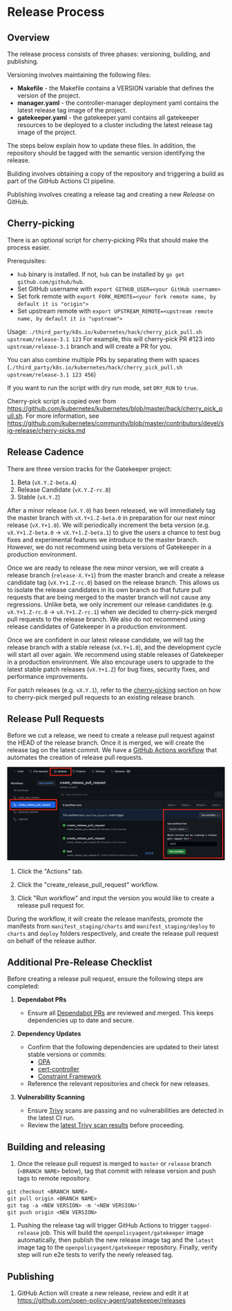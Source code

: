 # Release Process

## Overview

The release process consists of three phases: versioning, building, and publishing.

Versioning involves maintaining the following files:

- **Makefile** - the Makefile contains a VERSION variable that defines the version of the project.
- **manager.yaml** - the controller-manager deployment yaml contains the latest release tag image of the project.
- **gatekeeper.yaml** - the gatekeeper.yaml contains all gatekeeper resources to be deployed to a cluster including the latest release tag image of the project.

The steps below explain how to update these files. In addition, the repository should be tagged with the semantic version identifying the release.

Building involves obtaining a copy of the repository and triggering a build as part of the GitHub Actions CI pipeline.

Publishing involves creating a release tag and creating a new *Release* on GitHub.

## Cherry-picking

There is an optional script for cherry-picking PRs that should make the process easier.

Prerequisites:

- `hub` binary is installed. If not, `hub` can be installed by `go get github.com/github/hub`.
- Set GitHub username with `export GITHUB_USER=<your GitHub username>`
- Set fork remote with `export FORK_REMOTE=<your fork remote name, by default it is "origin">`
- Set upstream remote with `export UPSTREAM_REMOTE=<upstream remote name, by default it is "upstream">`

Usage: `./third_party/k8s.io/kubernetes/hack/cherry_pick_pull.sh upstream/release-3.1 123`
For example, this will cherry-pick PR #123 into `upstream/release-3.1` branch and will create a PR for you.

You can also combine multiple PRs by separating them with spaces (`./third_party/k8s.io/kubernetes/hack/cherry_pick_pull.sh upstream/release-3.1 123 456`)

If you want to run the script with dry run mode, set `DRY_RUN` to `true`.

Cherry-pick script is copied over from https://github.com/kubernetes/kubernetes/blob/master/hack/cherry_pick_pull.sh. For more information, see https://github.com/kubernetes/community/blob/master/contributors/devel/sig-release/cherry-picks.md

## Release Cadence

There are three version tracks for the Gatekeeper project:

1. Beta (`vX.Y.Z-beta.A`)
1. Release Candidate (`vX.Y.Z-rc.B`)
1. Stable (`vX.Y.Z`)

After a minor release (`vX.Y.0`) has been released, we will immediately tag the master branch with `vX.Y+1.Z-beta.0` in preparation for our next minor release (`vX.Y+1.0`). We will periodically increment the beta version (e.g. `vX.Y+1.Z-beta.0` -> `vX.Y+1.Z-beta.1`) to give the users a chance to test bug fixes and experimental features we introduce to the master branch. However, we do not recommend using beta versions of Gatekeeper in a production environment.

Once we are ready to release the new minor version, we will create a release branch (`release-X.Y+1`) from the master branch and create a release candidate tag (`vX.Y+1.Z-rc.0`) based on the release branch. This allows us to isolate the release candidates in its own branch so that future pull requests that are being merged to the master branch will not cause any regressions. Unlike beta, we only increment our release candidates (e.g. `vX.Y+1.Z-rc.0` -> `vX.Y+1.Z-rc.1`) when we decided to cherry-pick merged pull requests to the release branch. We also do not recommend using release candidates of Gatekeeper in a production environment.

Once we are confident in our latest release candidate, we will tag the release branch with a stable release (`vX.Y+1.0`), and the development cycle will start all over again. We recommend using stable releases of Gatekeeper in a production environment. We also encourage users to upgrade to the latest stable patch releases (`vX.Y+1.Z`) for bug fixes, security fixes, and performance improvements.

For patch releases (e.g. `vX.Y.1`), refer to the [cherry-picking](#cherry-picking) section on how to cherry-pick merged pull requests to an existing release branch.

## Release Pull Requests

Before we cut a release, we need to create a release pull request against the HEAD of the release branch. Once it is merged, we will create the release tag on the latest commit. We have a [GitHub Actions workflow](https://github.com/open-policy-agent/gatekeeper/actions/workflows/release-pr.yaml) that automates the creation of release pull requests.

![Release PR Workflow](images/release-pr-workflow.png)

1. Click the "Actions" tab.

1. Click the "create_release_pull_request" workflow.

1. Click "Run workflow" and input the version you would like to create a release pull request for.

During the workflow, it will create the release manifests, promote the manifests from `manifest_staging/charts` and `manifest_staging/deploy` to `charts` and `deploy` folders respectively, and create the release pull request on behalf of the release author.

## Additional Pre-Release Checklist

Before creating a release pull request, ensure the following steps are completed:

1. **Dependabot PRs**
   - Ensure all [Dependabot PRs](https://github.com/open-policy-agent/gatekeeper/pulls?q=is%3Apr+author%3Aapp%2Fdependabot) are reviewed and merged. This keeps dependencies up to date and secure.

2. **Dependency Updates**
   - Confirm that the following dependencies are updated to their latest stable versions or commits:
     - [OPA](https://github.com/open-policy-agent/opa)
     - [cert-controller](https://github.com/open-policy-agent/cert-controller)
     - [Constraint Framework](https://github.com/open-policy-agent/frameworks/tree/master/constraint)
   - Reference the relevant repositories and check for new releases.

3. **Vulnerability Scanning**
   - Ensure [Trivy](https://github.com/aquasecurity/trivy) scans are passing and no vulnerabilities are detected in the latest CI run.
   - Review the [latest Trivy scan results](https://github.com/open-policy-agent/gatekeeper/actions/workflows/scan-vulns.yaml?query=branch%3Amaster) before proceeding.

## Building and releasing

1. Once the release pull request is merged to `master` or `release` branch (`<BRANCH NAME>` below), tag that commit with release version and push tags to remote repository.

```shell
git checkout <BRANCH NAME>
git pull origin <BRANCH NAME>
git tag -a <NEW VERSION> -m '<NEW VERSION>'
git push origin <NEW VERSION>
```

1. Pushing the release tag will trigger GitHub Actions to trigger `tagged-release` job.
This will build the `openpolicyagent/gatekeeper` image automatically, then publish the new release image tag and the `latest` image tag to the `openpolicyagent/gatekeeper` repository. Finally, verify step will run e2e tests to verify the newly released tag.

## Publishing

1. GitHub Action will create a new release, review and edit it at https://github.com/open-policy-agent/gatekeeper/releases
